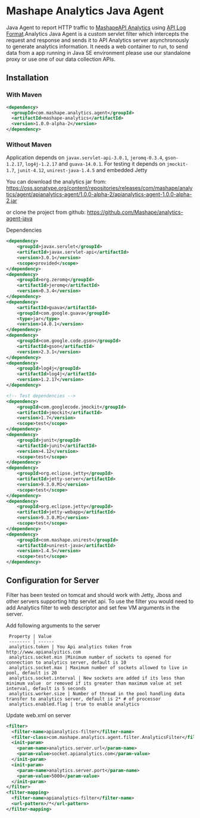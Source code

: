 # Mashape Analytics Java Agent


Java Agent to report HTTP traffic to [MashapeAPI Analytics](https://www.apianalytics.com/) using [API Log Format](https://github.com/Mashape/api-log-format/).Analytics Java Agent is a custom servlet filter which intercepts the request and response and sends it to API Analytics server asynchronously to generate analytics information. It needs a web container to run, to send data from a app running in Java SE environment please use our standalone proxy or use one of our data collection APIs.


## Installation 

	
### With Maven


```xml
<dependency>
  <groupId>com.mashape.analytics.agent</groupId>
  <artifactId>mashape-analytics</artifactId>
  <version>1.0.0-alpha-2</version>
</dependency>
``` 

### Without Maven



Application depends on `javax.servlet-api-3.0.1`, `jeromq-0.3.4`, `gson-1.2.17`, `log4j-1.2.17` and `guava-14.0.1`. For testing it depends on `jmockit-1.7`, `junit-4.12`, `unirest-java-1.4.5` and embedded Jetty
	
You can download the analytics jar from: <https://oss.sonatype.org/content/repositories/releases/com/mashape/analytics/agent/apianalytics-agent/1.0.0-alpha-2/apianalytics-agent-1.0.0-alpha-2.jar>
	
or clone the project from github: <https://github.com/Mashape/analytics-agent-java>
	
Dependencies

```xml
<dependency>
	<groupId>javax.servlet</groupId>
	<artifactId>javax.servlet-api</artifactId>
	<version>3.0.1</version>
	<scope>provided</scope>
</dependency>
<dependency>
	<groupId>org.zeromq</groupId>
	<artifactId>jeromq</artifactId>
	<version>0.3.4</version>
</dependency>
<dependency>
	<artifactId>guava</artifactId>
	<groupId>com.google.guava</groupId>
	<type>jar</type>
	<version>14.0.1</version>
</dependency>
<dependency>
	<groupId>com.google.code.gson</groupId>
	<artifactId>gson</artifactId>
	<version>2.3.1</version>
</dependency>
<dependency>
	<groupId>log4j</groupId>
	<artifactId>log4j</artifactId>
	<version>1.2.17</version>
</dependency>

<!-- Test dependencies -->
<dependency>
	<groupId>com.googlecode.jmockit</groupId>
	<artifactId>jmockit</artifactId>
	<version>1.7</version>
	<scope>test</scope>
</dependency>
<dependency>
	<groupId>junit</groupId>
	<artifactId>junit</artifactId>
	<version>4.12</version>
	<scope>test</scope>
</dependency>
<dependency>
	<groupId>org.eclipse.jetty</groupId>
	<artifactId>jetty-server</artifactId>
	<version>9.3.0.M1</version>
	<scope>test</scope>
</dependency>
<dependency>
	<groupId>org.eclipse.jetty</groupId>
	<artifactId>jetty-webapp</artifactId>
	<version>9.3.0.M1</version>
	<scope>test</scope>
</dependency>
<dependency>
	<groupId>com.mashape.unirest</groupId>
	<artifactId>unirest-java</artifactId>
	<version>1.4.5</version>
	<scope>test</scope>
</dependency>
```


## Configuration for Server

Filter has been tested on tomcat and should work with Jetty, Jboss and other servers supporting http servlet api. 
To use the filter you would need to add Analytics filter to web descriptor and set few VM arguments in the server.

Add following arguments to the server

     Property | Value
     -------- |	------
     analytics.token | You Api analytics token from http://www.apianalyitics.com 
     analytics.socket.min |Minimum number of sockets to opened for connection to analytics server, default is 10
     analytics.socket.max | Maximum number of sockets allowed to live in pool, default is 20
     analytics.socket.interval | New sockets are added if its less than minimum value  or removed if its greater than maximum value at set interval, default is 5 seconds
     analytics.worker.size | Number of thread in the pool handling data transfer to analytics server, default is 2* # of processor 
     analytics.enabled.flag | true to enable analytics
	
Update web.xml on server

```xml
<filter>
  <filter-name>apianalytics-filter</filter-name>
  <filter-class>com.mashape.analytics.agent.filter.AnalyticsFilter</filter-class>
  <init-param>
    <param-name>analytics.server.url</param-name>
    <param-value>socket.apianalytics.com</param-value>
  </init-param>
  <init-param>
    <param-name>analytics.server.port</param-name>
    <param-value>5000</param-value>
  </init-param>
</filter>
<filter-mapping>
  <filter-name>apianalytics-filter</filter-name>
  <url-pattern>/*</url-pattern>
</filter-mapping> 
```
	
     



	


 
 

